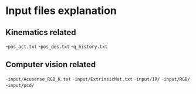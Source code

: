 <!--
This includes your top-level README as you index page i.e. homepage.

This will not be the best approach for all exemplars, so feel free to customise
your index page as you see fit.
-->
# Input files explanation

## Kinematics related
-`pos_act.txt`
-`pos_des.txt`
-`q_history.txt`

## Computer vision related
-`input/Acusense_RGB_K.txt`
-`input/ExtrinsicMat.txt`
-`input/IR/`
-`input/RGB/`
-`input/pcd/`
<!-- Add more files in the `docs/` directory for them to be automatically
included in the Mkdocs documentation -->
